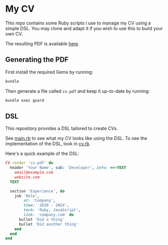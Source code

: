 # My CV

This repo contains some Ruby scripts I use to manage my CV using a simple DSL. You may clone and adapt it if you wish to use this to build your own CV.

The resulting PDF is available [here](cv.pdf).

## Generating the PDF

First install the required Gems by running:

```sh
bundle
```

Then generate a file called `cv.pdf` and keep it up-to-date by running:

```sh
bundle exec guard

```

## DSL

This repository provides a DSL tailored to create CVs.

See [main.rb](src/main.rb) to see what my CV looks like using the DSL. To see the implementation of the DSL, look in [cv.rb](src/cv.rb).

Here's a quick example of the DSL:

```rb
CV.render 'cv.pdf' do
  header 'Your Name', sub: 'Developer', info: <<~TEXT
    email@example.com
    website.com
  TEXT

  section 'Experience', do
    job 'Role',
        at: 'Company',
        time: '2020 - 2024',
        tech: 'Ruby, JavaScript',
        link: 'company.com' do
      bullet 'Did a thing'
      bullet 'Did another thing'
    end
  end
end

```
